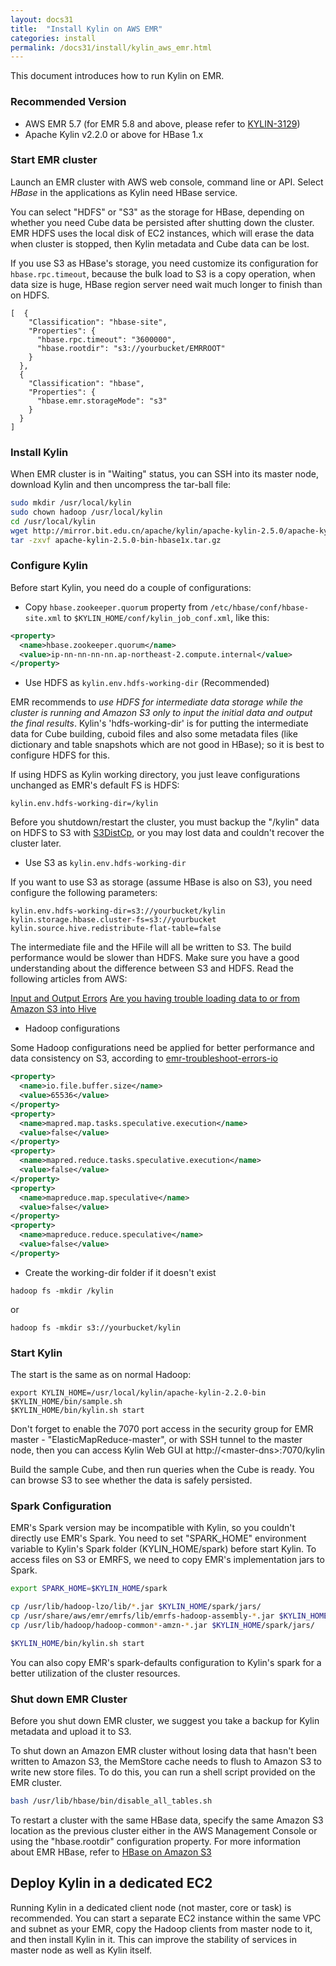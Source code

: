 ```yaml
---
layout: docs31
title:  "Install Kylin on AWS EMR"
categories: install
permalink: /docs31/install/kylin_aws_emr.html
---
```


This document introduces how to run Kylin on EMR.



### Recommended Version

* AWS EMR 5.7 (for EMR 5.8 and above, please refer to [KYLIN-3129](https://issues.apache.org/jira/browse/KYLIN-3129))
* Apache Kylin v2.2.0 or above for HBase 1.x



### Start EMR cluster

Launch an EMR cluster with AWS web console, command line or API. Select *HBase* in the applications as Kylin need HBase service. 

You can select "HDFS" or "S3" as the storage for HBase, depending on whether you need Cube data be persisted after shutting down the cluster. EMR HDFS uses the local disk of EC2 instances, which will erase the data when cluster is stopped, then Kylin metadata and Cube data can be lost.

If you use S3 as HBase's storage, you need customize its configuration for `hbase.rpc.timeout`, because the bulk load to S3 is a copy operation, when data size is huge, HBase region server need wait much longer to finish than on HDFS.

```
[  {
    "Classification": "hbase-site",
    "Properties": {
      "hbase.rpc.timeout": "3600000",
      "hbase.rootdir": "s3://yourbucket/EMRROOT"
    }
  },
  {
    "Classification": "hbase",
    "Properties": {
      "hbase.emr.storageMode": "s3"
    }
  }
]
```



### Install Kylin

When EMR cluster is in "Waiting" status, you can SSH into its master  node, download Kylin and then uncompress the tar-ball file:

```sh
sudo mkdir /usr/local/kylin
sudo chown hadoop /usr/local/kylin
cd /usr/local/kylin
wget http://mirror.bit.edu.cn/apache/kylin/apache-kylin-2.5.0/apache-kylin-2.5.0-bin-hbase1x.tar.gz
tar -zxvf apache-kylin-2.5.0-bin-hbase1x.tar.gz
```



### Configure Kylin

Before start Kylin, you need do a couple of configurations:

- Copy `hbase.zookeeper.quorum` property from `/etc/hbase/conf/hbase-site.xml` to `$KYLIN_HOME/conf/kylin_job_conf.xml`, like this:


```xml
<property>
  <name>hbase.zookeeper.quorum</name>
  <value>ip-nn-nn-nn-nn.ap-northeast-2.compute.internal</value>
</property>
```

- Use HDFS as `kylin.env.hdfs-working-dir` (Recommended)

EMR recommends to *use HDFS for intermediate data storage while the cluster is running and Amazon S3 only to input the initial data and output the final results*. Kylin's 'hdfs-working-dir' is for putting the intermediate data for Cube building, cuboid files and also some metadata files (like dictionary and table snapshots which are not good in HBase); so it is best to configure HDFS for this. 

If using HDFS as Kylin working directory, you just leave configurations unchanged as EMR's default FS is HDFS:

```properties
kylin.env.hdfs-working-dir=/kylin
```

Before you shutdown/restart the cluster, you must backup the "/kylin" data on HDFS to S3 with [S3DistCp](https://docs.aws.amazon.com/emr/latest/ReleaseGuide/UsingEMR_s3distcp.html), or you may lost data and couldn't recover the cluster later.

- Use S3 as `kylin.env.hdfs-working-dir`

If you want to use S3 as storage (assume HBase is also on S3), you need configure the following parameters:

```properties
kylin.env.hdfs-working-dir=s3://yourbucket/kylin
kylin.storage.hbase.cluster-fs=s3://yourbucket
kylin.source.hive.redistribute-flat-table=false
```

The intermediate file and the HFile will all be written to S3. The build performance would be slower than HDFS. Make sure you have a good understanding about the difference between S3 and HDFS. Read the following articles from AWS:

[Input and Output Errors](https://docs.aws.amazon.com/emr/latest/ManagementGuide/emr-troubleshoot-errors-io.html)
[Are you having trouble loading data to or from Amazon S3 into Hive](https://docs.aws.amazon.com/emr/latest/ManagementGuide/emr-troubleshoot-error-hive.html#emr-troubleshoot-error-hive-3)


- Hadoop configurations

Some Hadoop configurations need be applied for better performance and data consistency on S3, according to [emr-troubleshoot-errors-io](https://docs.aws.amazon.com/emr/latest/ManagementGuide/emr-troubleshoot-errors-io.html)

```xml
<property>
  <name>io.file.buffer.size</name>
  <value>65536</value>
</property>
<property>
  <name>mapred.map.tasks.speculative.execution</name>
  <value>false</value>
</property>
<property>
  <name>mapred.reduce.tasks.speculative.execution</name>
  <value>false</value>
</property>
<property>
  <name>mapreduce.map.speculative</name>
  <value>false</value>
</property>
<property>
  <name>mapreduce.reduce.speculative</name>
  <value>false</value>
</property>

```


- Create the working-dir folder if it doesn't exist

```
hadoop fs -mkdir /kylin 
```

or

```
hadoop fs -mkdir s3://yourbucket/kylin
```

### Start Kylin

The start is the same as on normal Hadoop:

```
export KYLIN_HOME=/usr/local/kylin/apache-kylin-2.2.0-bin
$KYLIN_HOME/bin/sample.sh
$KYLIN_HOME/bin/kylin.sh start
```

Don't forget to enable the 7070 port access in the security group for EMR master - "ElasticMapReduce-master", or with SSH tunnel to the master node, then you can access Kylin Web GUI at http://\<master\-dns\>:7070/kylin

Build the sample Cube, and then run queries when the Cube is ready. You can browse S3 to see whether the data is safely persisted.



### Spark Configuration

EMR's Spark version may be incompatible with Kylin, so you couldn't directly use EMR's Spark. You need to set "SPARK_HOME" environment variable to Kylin's Spark folder (KYLIN_HOME/spark) before start Kylin. To access files on S3 or EMRFS, we need to copy EMR's implementation jars to Spark.

```sh
export SPARK_HOME=$KYLIN_HOME/spark

cp /usr/lib/hadoop-lzo/lib/*.jar $KYLIN_HOME/spark/jars/
cp /usr/share/aws/emr/emrfs/lib/emrfs-hadoop-assembly-*.jar $KYLIN_HOME/spark/jars/
cp /usr/lib/hadoop/hadoop-common*-amzn-*.jar $KYLIN_HOME/spark/jars/

$KYLIN_HOME/bin/kylin.sh start
```

You can also copy EMR's spark-defaults configuration to Kylin's spark for a better utilization of the cluster resources.



### Shut down EMR Cluster

Before you shut down EMR cluster, we suggest you take a backup for Kylin metadata and upload it to S3.

To shut down an Amazon EMR cluster without losing data that hasn't been written to Amazon S3, the MemStore cache needs to flush to Amazon S3 to write new store files. To do this, you can run a shell script provided on the EMR cluster. 

```sh
bash /usr/lib/hbase/bin/disable_all_tables.sh
```

To restart a cluster with the same HBase data, specify the same Amazon S3 location as the previous cluster either in the AWS Management Console or using the "hbase.rootdir" configuration property. For more information about EMR HBase, refer to [HBase on Amazon S3](https://docs.aws.amazon.com/emr/latest/ReleaseGuide/emr-hbase-s3.html)


	
## Deploy Kylin in a dedicated EC2 

Running Kylin in a dedicated client node (not master, core or task) is recommended. You can start a separate EC2 instance within the same VPC and subnet as your EMR, copy the Hadoop clients from master node to it, and then install Kylin in it. This can improve the stability of services in master node as well as Kylin itself. 
	